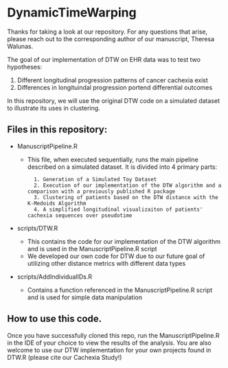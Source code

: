 # DynamicTimeWarping

Thanks for taking a look at our repository. For any questions that arise, please reach out to the corresponding author of 
our manuscript, Theresa Walunas.

The goal of our implementation of DTW on EHR data was to test two hypotheses: 

1. Different longitudinal progression patterns of cancer cachexia exist 
2. Differences in longituindal progression portend differential outcomes

In this repository, we will use the original DTW code on a simulated dataset to illustrate its uses in clustering.

## Files in this repository: 

* ManuscriptPipeline.R
	* This file, when executed sequentially, runs the main pipeline described on a simulated dataset. It is divided into 4 primary parts: 
	
			1. Generation of a Simulated Toy Dataset
			2. Execution of our implementation of the DTW algorithm and a comparison with a previously published R package 
			3. Clustering of patients based on the DTW distance with the K-Medoids Algorithm 
			4. A simplified longitudinal visualizaiton of patients' cachexia sequences over pseudotime
			
* scripts/DTW.R 
	* This contains the code for our implementation of the DTW algorithm and is used in the ManuscriptPipeline.R script
	* We developed our own code for DTW due to our future goal of utilizing other distance metrics with different data types

* scripts/AddIndividualIDs.R
	* Contains a function referenced in the ManuscriptPipeline.R script and is used for simple data manipulation



## How to use this code. 

Once you have successfully cloned this repo, run the ManuscriptPipeline.R in the IDE of your choice to view the results of the analysis. You are 
also welcome to use our DTW implementation for your own projects found in DTW.R (please cite our Cachexia Study!)